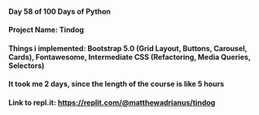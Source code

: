 #### Day 58 of 100 Days of Python
#### Project Name: Tindog
#### Things i implemented: Bootstrap 5.0 (Grid Layout, Buttons, Carousel, Cards), Fontawesome, Intermediate CSS (Refactoring, Media Queries, Selectors)
#### It took me 2 days, since the length of the course is like 5 hours

#### Link to repl.it: https://replit.com/@matthewadrianus/tindog